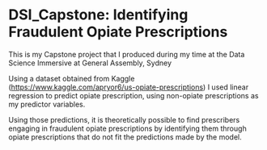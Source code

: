 # DSI_Capstone: Identifying Fraudulent Opiate Prescriptions
This is my Capstone project that I produced during my time at the Data Science Immersive at General Assembly, Sydney

Using a dataset obtained from Kaggle (https://www.kaggle.com/apryor6/us-opiate-prescriptions) I used linear regression to predict opiate prescription, using non-opiate prescriptions as my predictor variables.

Using those predictions, it is theoretically possible to find prescribers engaging in fraudulent opiate prescriptions by identifying them through opiate prescriptions that do not fit the predictions made by the model.

